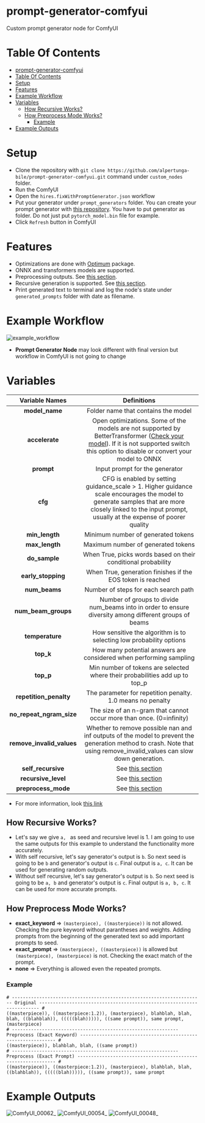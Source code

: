 # prompt-generator-comfyui
Custom prompt generator node for ComfyUI

# Table Of Contents
- [prompt-generator-comfyui](#prompt-generator-comfyui)
- [Table Of Contents](#table-of-contents)
- [Setup](#setup)
- [Features](#features)
- [Example Workflow](#example-workflow)
- [Variables](#variables)
  - [How Recursive Works?](#how-recursive-works)
  - [How Preprocess Mode Works?](#how-preprocess-mode-works)
    - [Example](#example)
- [Example Outputs](#example-outputs)

# Setup
- Clone the repository with ```git clone https://github.com/alpertunga-bile/prompt-generator-comfyui.git``` command under ```custom_nodes``` folder.
- Run the ComfyUI
- Open the ```hires.fixWithPromptGenerator.json``` workflow
- Put your generator under ```prompt_generators``` folder. You can create your prompt generator with [this repository](https://github.com/alpertunga-bile/prompt-markdown-parser). You have to put generator as folder. Do not just put ```pytorch_model.bin``` file for example.
- Click ```Refresh``` button in ComfyUI

# Features
- Optimizations are done with [Optimum](https://github.com/huggingface/optimum) package.
- ONNX and transformers models are supported.
- Preprocessing outputs. See [this section](#how-preprocess-mode-works).
- Recursive generation is supported. See [this section](#how-recursive-works).
- Print generated text to terminal and log the node's state under  ```generated_prompts``` folder with date as filename.

# Example Workflow
![example_workflow](https://github.com/alpertunga-bile/prompt-generator-comfyui/assets/76731692/f50652a9-8751-41f3-81cf-d4cb61dd8a34)
- **Prompt Generator Node** may look different with final version but workflow in ComfyUI is not going to change

# Variables

|      Variable Names       |                                                                                                                               Definitions                                                                                                                               |
| :-----------------------: | :---------------------------------------------------------------------------------------------------------------------------------------------------------------------------------------------------------------------------------------------------------------------: |
|      **model_name**       |                                                                                                                   Folder name that contains the model                                                                                                                   |
|      **accelerate**       | Open optimizations. Some of the models are not supported by BetterTransformer ([Check your model](https://huggingface.co/docs/optimum/bettertransformer/overview#supported-models)). If it is not supported switch this option to disable or convert your model to ONNX |
|        **prompt**         |                                                                                                                     Input prompt for the generator                                                                                                                      |
|          **cfg**          |                                 CFG is enabled by setting guidance_scale > 1. Higher guidance scale encourages the model to generate samples that are more closely linked to the input prompt, usually at the expense of poorer quality                                 |
|      **min_length**       |                                                                                                                   Minimum number of generated tokens                                                                                                                    |
|      **max_length**       |                                                                                                                   Maximum number of generated tokens                                                                                                                    |
|       **do_sample**       |                                                                                                      When True, picks words based on their conditional probability                                                                                                      |
|    **early_stopping**     |                                                                                                       When True, generation finishes if the EOS token is reached                                                                                                        |
|       **num_beams**       |                                                                                                                  Number of steps for each search path                                                                                                                   |
|    **num_beam_groups**    |                                                                                 Number of groups to divide num_beams into in order to ensure diversity among different groups of beams                                                                                  |
|      **temperature**      |                                                                                                   How sensitive the algorithm is to selecting low probability options                                                                                                   |
|         **top_k**         |                                                                                                   How many potential answers are considered when performing sampling                                                                                                    |
|         **top_p**         |                                                                                               Min number of tokens are selected where their probabilities add up to top_p                                                                                               |
|  **repetition_penalty**   |                                                                                                       The parameter for repetition penalty. 1.0 means no penalty                                                                                                        |
| **no_repeat_ngram_size**  |                                                                                                  The size of an n-gram that cannot occur more than once. (0=infinity)                                                                                                   |
| **remove_invalid_values** |                                                 Whether to remove possible nan and inf outputs of the model to prevent the generation method to crash. Note that using remove_invalid_values can slow down generation.                                                  |
|    **self_recursive**     |                                                                                                                See [this section](#how-recursive-works)                                                                                                                 |
|    **recursive_level**    |                                                                                                                See [this section](#how-recursive-works)                                                                                                                 |
|    **preprocess_mode**    |                                                                                                             See [this section](#how-preprocess-mode-works)                                                                                                              |

- For more information, look [this link](https://huggingface.co/docs/transformers/v4.31.0/en/main_classes/text_generation#transformers.GenerationConfig)

## How Recursive Works?
- Let's say we give ```a, ``` as seed and recursive level is 1. I am going to use the same outputs for this example to understand the functionality more accurately.
- With self recursive, let's say generator's output is ```b```. So next seed is going to be ```b``` and generator's output is ```c```. Final output is ```a, c```. It can be used for generating random outputs.
- Without self recursive, let's say generator's output is ```b```. So next seed is going to be ```a, b``` and generator's output is ```c```. Final output is ```a, b, c```. It can be used for more accurate prompts.

## How Preprocess Mode Works?
- **exact_keyword** => ```(masterpiece), ((masterpiece))``` is not allowed. Checking the pure keyword without parantheses and weights. Adding prompts from the beginning of the generated text so add important prompts to seed.
- **exact_prompt** => ```(masterpiece), ((masterpiece))``` is allowed but ```(masterpiece), (masterpiece)``` is not. Checking the exact match of the prompt.
- **none** => Everything is allowed even the repeated prompts.
### Example
```
# ---------------------------------------------------------------------- Original ---------------------------------------------------------------------- #
((masterpiece)), ((masterpiece:1.2)), (masterpiece), blahblah, blah, blah, ((blahblah)), (((((blah))))), ((same prompt)), same prompt, (masterpiece)
# ------------------------------------------------------------- Preprocess (Exact Keyword) ------------------------------------------------------------- #
((masterpiece)), blahblah, blah, ((same prompt))
# ------------------------------------------------------------- Preprocess (Exact Prompt) -------------------------------------------------------------- #
((masterpiece)), ((masterpiece:1.2)), (masterpiece), blahblah, blah, ((blahblah)), (((((blah))))), ((same prompt)), same prompt
```

# Example Outputs
![ComfyUI_00062_](https://github.com/alpertunga-bile/prompt-generator-comfyui/assets/76731692/82522192-b486-4703-86e2-18aff79fe29b)
![ComfyUI_00054_](https://github.com/alpertunga-bile/prompt-generator-comfyui/assets/76731692/906c9c1d-d8b5-4aa7-89cc-6a1918eac454)
![ComfyUI_00048_](https://github.com/alpertunga-bile/prompt-generator-comfyui/assets/76731692/e559c843-8e4c-4f45-9a39-c7f457218467)

